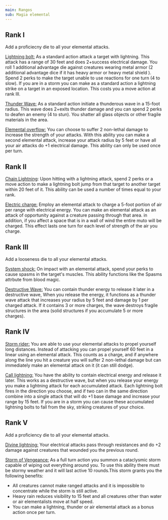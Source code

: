 ```yaml
---
main: Rangos
sub: Magia elemental
---
```


## Rank I 

Add a proficiecny die to all your elemental attacks.

<u>Lightning bolt:</u> As a standard action attack a target with lightning. This attack has a range of 30 feet and does 2+success electrical damage. You roll 1 additional advantage die against creatures wearing metal armor (2 additional advantage dice if it has heavy armor or heavy metal shield ). Spend 2 perks to make the target unable to use reactions for one turn (4 to slow). If you are in a storm you can make as a standard action a lightning strike on a target in an exposed location. This costs you a move action at rank III.

<u>Thunder Wave:</u> As a standard action initiate a thunderous wave in a 15-foot radius. This wave does 2+exits thunder damage and you can spend 2 perks to deafen an enemy (4 to stun). You shatter all glass objects or other fragile materials in the area.

<u>Elemental overflow:</u> You can choose to suffer 2 non-lethal damage to increase the strength of your attacks. With this ability you can make a second elemental attack, increase your attack radius by 5 feet or have all your air attacks do +1 electrical damage. This ability can only be used once per turn.

## Rank II

<u>Chain Lightning</u>: Upon hitting with a lightning attack, spend 2 perks or a move action to make a lightning bolt jump from that target to another target within 20 feet of it. This ability can be used a number of times equal to your rank.

<u>Electric charge:</u> Employ an elemental attack to charge a 5-foot portion of air per range with electrical energy. You can make an elemental attack as an attack of opportunity against a creature passing through that area. in addition, if you affect a space that is in a wall of wind the entire muto will be charged. This effect lasts one turn for each level of strength of the air you charge.

## Rank III

Add a looseness die to all your elemental attacks.

<u>System shock:</u> On impact with an elemental attack, spend your perks to cause spasms in the target's muscles. This ability functions like the Spasms attrbute from blood magic.

<u>Destructive Wave:</u> You can contain thunder energy to release it later in a destructive wave, When you release the energy, it functions as a thunder wave attack that increases your radius by 5 feet and damage by 1 per charged attack. If it contains 3 or more charges, the wave destroys fragile structures in the area (solid structures if you accumulate 5 or more charges).

## Rank IV

<u>Storm rider:</u> You are able to use your elemental attacks to propel yourself long distances. Instead of attacking you can propel yourself 60 feet in a linear using an elemental attack. This counts as a charge, and if anywhere along the line you hit a creature you will suffer 2 non-lethal damage but can immediately make an elemental attack on it (it can still dodge).

<u>Call lightning:</u> You have the ability to contain electrical energy and release it later. This works as a destructive wave, but when you release your energy you make a lightning attack for each accumulated attack. Each lightning bolt fires in the direction you choose, and if two can in the same direction combine into a single attack that will do +1 base damage and increase your range by 15 feet. If you are in a storm you can cause these accumulated lightning bolts to fall from the sky, striking creatures of your choice.

## Rank V 

Add a proficiency die to all your elemental attacks.

<u>Divine lightning:</u> Your electrical attacks pass through resistances and do +2 damage against creatures that wounded you the previous round.

<u>Storm of Vengeance:</u> As a full turn action you summon a cataclysmic storm capable of wiping out everything around you. To use this ability there must be stormy weather and it will last active 10 rounds.This storm grants you the following benefits:

- All creatures cannot make ranged attacks and it is impossible to concentrate while the storm is still active.
- Heavy rain reduces visibility to 15 feet and all creatures other than water or air elementalists move at half speed.
- You can make a lightning, thunder or air elemental attack as a bonus action once per turn.